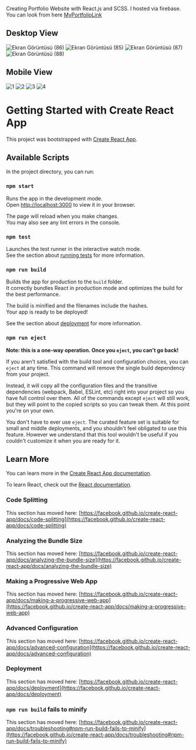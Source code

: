 Creating Portfolio Website with React.js and SCSS. 
I hosted via firebase. You can look from here <a href="https://muhammettnur.net/" > MyPortfolioLink </a>

<h2> Desktop View </h2>

![Ekran Görüntüsü (86)](https://user-images.githubusercontent.com/95496883/212313702-186d2115-4836-41e3-a6df-39af2bbbb8a3.png)
![Ekran Görüntüsü (85)](https://user-images.githubusercontent.com/95496883/212313642-6b8a44fc-112c-49a6-a38d-9cc011c21adc.png)
![Ekran Görüntüsü (87)](https://user-images.githubusercontent.com/95496883/212313734-1d9eb2c2-3c29-4237-a2b0-8e2e47d8f873.png)
![Ekran Görüntüsü (88)](https://user-images.githubusercontent.com/95496883/212313745-b1866927-5c9a-42a1-91ed-92787f673411.png)

<h2> Mobile View </h2>

![1](https://user-images.githubusercontent.com/95496883/212313914-a2bf62c6-c372-49fd-8adf-db2d6c8e5c6b.jpeg)
![2](https://user-images.githubusercontent.com/95496883/212313935-c0b791a7-c5e6-4784-85b9-c60c58ba1e85.jpeg)
![3](https://user-images.githubusercontent.com/95496883/212313956-c34c83c4-a70b-4526-88c1-6637c0156c5f.jpeg)
![4](https://user-images.githubusercontent.com/95496883/212313964-eb51e353-9768-4b97-810c-f16af54689c0.jpeg)

# Getting Started with Create React App

This project was bootstrapped with [Create React App](https://github.com/facebook/create-react-app).

## Available Scripts

In the project directory, you can run:

### `npm start`

Runs the app in the development mode.\
Open [http://localhost:3000](http://localhost:3000) to view it in your browser.

The page will reload when you make changes.\
You may also see any lint errors in the console.

### `npm test`

Launches the test runner in the interactive watch mode.\
See the section about [running tests](https://facebook.github.io/create-react-app/docs/running-tests) for more information.

### `npm run build`

Builds the app for production to the `build` folder.\
It correctly bundles React in production mode and optimizes the build for the best performance.

The build is minified and the filenames include the hashes.\
Your app is ready to be deployed!

See the section about [deployment](https://facebook.github.io/create-react-app/docs/deployment) for more information.

### `npm run eject`

**Note: this is a one-way operation. Once you `eject`, you can't go back!**

If you aren't satisfied with the build tool and configuration choices, you can `eject` at any time. This command will remove the single build dependency from your project.

Instead, it will copy all the configuration files and the transitive dependencies (webpack, Babel, ESLint, etc) right into your project so you have full control over them. All of the commands except `eject` will still work, but they will point to the copied scripts so you can tweak them. At this point you're on your own.

You don't have to ever use `eject`. The curated feature set is suitable for small and middle deployments, and you shouldn't feel obligated to use this feature. However we understand that this tool wouldn't be useful if you couldn't customize it when you are ready for it.

## Learn More

You can learn more in the [Create React App documentation](https://facebook.github.io/create-react-app/docs/getting-started).

To learn React, check out the [React documentation](https://reactjs.org/).

### Code Splitting

This section has moved here: [https://facebook.github.io/create-react-app/docs/code-splitting](https://facebook.github.io/create-react-app/docs/code-splitting)

### Analyzing the Bundle Size

This section has moved here: [https://facebook.github.io/create-react-app/docs/analyzing-the-bundle-size](https://facebook.github.io/create-react-app/docs/analyzing-the-bundle-size)

### Making a Progressive Web App

This section has moved here: [https://facebook.github.io/create-react-app/docs/making-a-progressive-web-app](https://facebook.github.io/create-react-app/docs/making-a-progressive-web-app)

### Advanced Configuration

This section has moved here: [https://facebook.github.io/create-react-app/docs/advanced-configuration](https://facebook.github.io/create-react-app/docs/advanced-configuration)

### Deployment

This section has moved here: [https://facebook.github.io/create-react-app/docs/deployment](https://facebook.github.io/create-react-app/docs/deployment)

### `npm run build` fails to minify

This section has moved here: [https://facebook.github.io/create-react-app/docs/troubleshooting#npm-run-build-fails-to-minify](https://facebook.github.io/create-react-app/docs/troubleshooting#npm-run-build-fails-to-minify)


#
